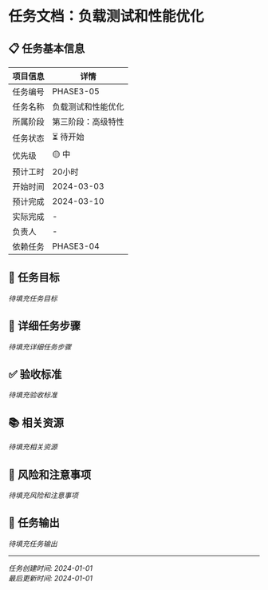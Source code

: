 # 任务文档：负载测试和性能优化

## 📋 任务基本信息

| 项目信息 | 详情 |
|---------|------|
| 任务编号 | PHASE3-05 |
| 任务名称 | 负载测试和性能优化 |
| 所属阶段 | 第三阶段：高级特性 |
| 任务状态 | ⏳ 待开始 |
| 优先级 | 🟡 中 |
| 预计工时 | 20小时 |
| 开始时间 | 2024-03-03 |
| 预计完成 | 2024-03-10 |
| 实际完成 | - |
| 负责人 | - |
| 依赖任务 | PHASE3-04 |

## 🎯 任务目标

*待填充任务目标*

## 📝 详细任务步骤

*待填充详细任务步骤*

## ✅ 验收标准

*待填充验收标准*

## 📚 相关资源

*待填充相关资源*

## 🚨 风险和注意事项

*待填充风险和注意事项*

## 📄 任务输出

*待填充任务输出*

---

*任务创建时间: 2024-01-01*  
*最后更新时间: 2024-01-01*